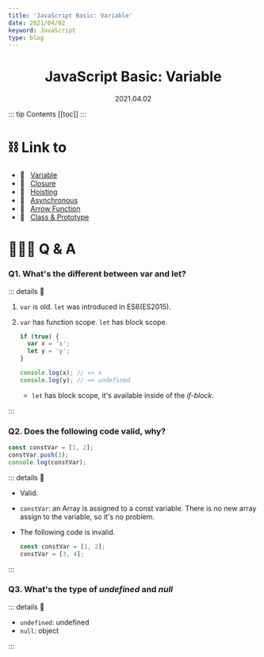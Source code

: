```yaml
---
title: 'JavaScript Basic: Variable'
date: 2021/04/02
keyword: JavaScript
type: blog
---
```


<h1 align="center">JavaScript Basic: Variable</h1>
<div align="center">2021.04.02</div>

::: tip Contents
[[toc]]
:::

# ⛓ Link to

- 🔗 &nbsp; [Variable](JsBasicVariable.md)
- 🔗 &nbsp; [Closure](JsBasicClosure.md)
- 🔗 &nbsp; [Hoisting](JsBasicHoisting.md)
- 🔗 &nbsp; [Asynchronous](JsBasicAsynchronous.md)
- 🔗 &nbsp; [Arrow Function](JsBasicArrowFunction.md)
- 🔗 &nbsp; [Class & Prototype](JsBasicClassPrototype.md)

# 🙋🏻‍♂️ Q & A

### Q1. What's the different between var and let?

::: details 🔑

1. `var` is old. `let` was introduced in ES6(ES2015).
2. `var` has function scope. `let` has block scope.

   ```jsx
   if (true) {
     var x = 'x';
     let y = 'y';
   }

   console.log(x); // => x
   console.log(y); // => undefined
   ```

   - `let` has block scope, it's available inside of the _if-block_.

:::

### Q2. Does the following code valid, why?

```jsx
const constVar = [1, 2];
constVar.push(3);
console.log(constVar);
```

::: details 🔑

- Valid.
- `constVar`: an Array is assigned to a const variable. There is no new array assign to the variable, so it's no problem.
- The following code is invalid.

  ```jsx
  const constVar = [1, 2];
  constVar = [3, 4];
  ```

:::

### Q3. What's the type of _undefined_ and _null_

::: details 🔑

- `undefined`: undefined
- `null`: object

:::
